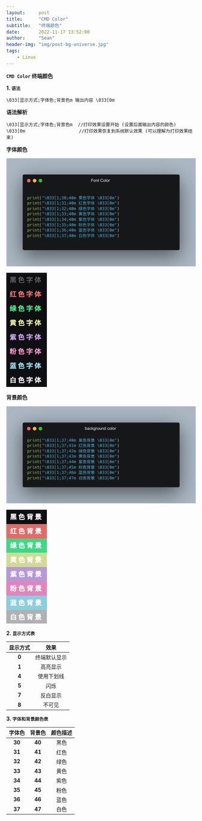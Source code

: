 ```yaml
---
layout:     post
title:      "CMD Color"
subtitle:   "终端颜色"
date:       2022-11-17 13:52:00
author:     "Sean"
header-img: "img/post-bg-universe.jpg"
tags:
    - Linux
---
```


**`CMD Color` 终端颜色**

**1. `语法`**

```
\033[显示方式;字体色;背景色m 输出内容 \033[0m
```

**语法解析**

```
\033[显示方式;字体色;背景色m  //打印效果设置开始 (设置后面输出内容的颜色)
\033[0m                    //打印效果恢复到系统默认效果 (可以理解为打印效果结束)
```

**字体颜色**

![](/img/in-post/post-cmdcolor/post-cmdcolor-fontcolor.png "字体颜色")

![](/img/in-post/post-cmdcolor/post-cmdcolor-fontcolor-show.png "字体颜色")

**背景颜色**

![](/img/in-post/post-cmdcolor/post-cmdcolor-background.png "背景颜色")

![](/img/in-post/post-cmdcolor/post-cmdcolor-background-show.png "背景颜色")

**2. `显示方式表`**

|   显示方式     |   效果             |
|:-------------:|:-----------------:|
| **0**		    | 终端默认显示        |
| **1**		    | 高亮显示 		    |
| **4**  		| 使用下划线          |
| **5**  		| 闪烁               |
| **7**  		| 反白显示            |
| **8**  		| 不可见              |

**3. `字体和背景颜色表`**

| 字体色         | 背景色         | 颜色描述        |
|:-------------:|:-------------:|:-------------:|
| **30**		| **40**        | 黑色           |
| **31**		| **41**        | 红色           |
| **32**		| **42**        | 绿色           |
| **33**		| **43**        | 黄色           |
| **34**		| **44**        | 紫色           |
| **35**		| **45**        | 粉色           |
| **36**		| **46**        | 蓝色           |
| **37**		| **47**        | 白色           |








